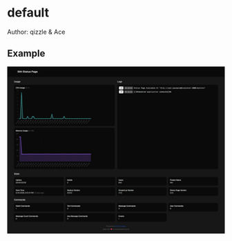 # default
Author: qizzle & Ace

## Example
![default demo](https://github.com/slothyace/bmd-statusPage/blob/main/themes/default/image.png)
